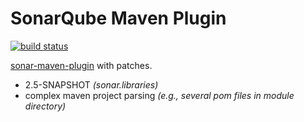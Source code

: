 SonarQube Maven Plugin
======================
[![build status](https://travis-ci.org/arthepsy/sonar-maven-plugin.svg?branch=arthepsy)](https://travis-ci.org/arthepsy/sonar-maven-plugin/)  

[sonar-maven-plugin](http://mojo.codehaus.org/sonar-maven-plugin) with patches.
* 2.5-SNAPSHOT _(sonar.libraries)_  
* complex maven project parsing _(e.g., several pom files in module directory)_  

